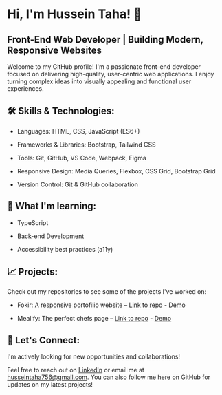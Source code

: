 # Hi, I'm Hussein Taha! 👋

## Front-End Web Developer | Building Modern, Responsive Websites
Welcome to my GitHub profile! I'm a passionate front-end developer focused on delivering high-quality, user-centric web applications. I enjoy turning complex ideas into visually appealing and functional user experiences.

## 🛠️ Skills & Technologies:
- Languages: HTML, CSS, JavaScript (ES6+)

- Frameworks & Libraries: Bootstrap, Tailwind CSS

- Tools: Git, GitHub, VS Code, Webpack, Figma

- Responsive Design: Media Queries, Flexbox, CSS Grid, Bootstrap Grid

- Version Control: Git & GitHub collaboration

## 🌱 What I'm learning:
- TypeScript

- Back-end Development

- Accessibility best practices (a11y)

## 📈 Projects:

Check out my repositories to see some of the projects I've worked on:

- Fokir: A responsive portofilio website – [Link to repo](https://github.com/NothingAroundUs/Fokir) - [Demo](https://nothingaroundus.github.io/Fokir/)

- Mealify: The perfect chefs page – [Link to repo](https://github.com/NothingAroundUs/Mealify) - [Demo](https://nothingaroundus.github.io/Mealift/)

## 🚀 Let's Connect:
I'm actively looking for new opportunities and collaborations!

Feel free to reach out on [LinkedIn](https://www.linkedin.com/in/hussein-taha-b43ba32a4/?trk=opento_sprofile_topcard) or email me at [husseintaha756@gmail.com](mailto:husseintaha756@gmail.com). You can also follow me here on GitHub for updates on my latest projects!
